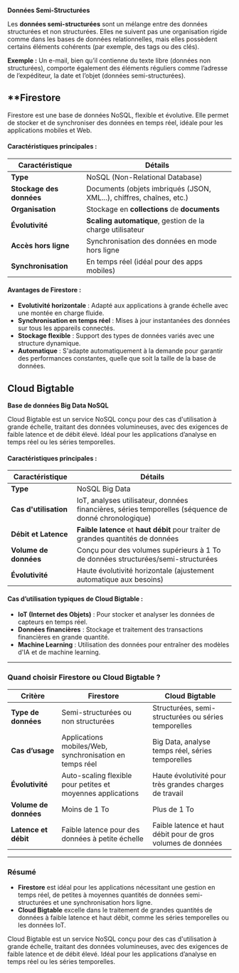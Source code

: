 
**Données Semi-Structurées**

Les **données semi-structurées** sont un mélange entre des données structurées et non structurées. Elles ne suivent pas une organisation rigide comme dans les bases de données relationnelles, mais elles possèdent certains éléments cohérents (par exemple, des tags ou des clés).

**Exemple :** Un e-mail, bien qu’il contienne du texte libre (données non structurées), comporte également des éléments réguliers comme l’adresse de l’expéditeur, la date et l’objet (données semi-structurées).


## **Firestore 

Firestore est une base de données NoSQL, flexible et évolutive. Elle permet de stocker et de synchroniser des données en temps réel, idéale pour les applications mobiles et Web.

#### **Caractéristiques principales :**

| **Caractéristique**      | **Détails**                                                          |
| ------------------------ | -------------------------------------------------------------------- |
| **Type**                 | NoSQL (Non-Relational Database)                                      |
| **Stockage des données** | Documents (objets imbriqués (JSON, XML...), chiffres, chaînes, etc.) |
| **Organisation**         | Stockage en **collections** de **documents**                         |
| **Évolutivité**          | **Scaling automatique**, gestion de la charge utilisateur            |
| **Accès hors ligne**     | Synchronisation des données en mode hors ligne                       |
| **Synchronisation**      | En temps réel (idéal pour des apps mobiles)                          |
 
 #### **Avantages de Firestore :**

- **Evolutivité horizontale** : Adapté aux applications à grande échelle avec une montée en charge fluide.
- **Synchronisation en temps réel** : Mises à jour instantanées des données sur tous les appareils connectés.
- **Stockage flexible** : Support des types de données variés avec une structure dynamique.
- **Automatique** : S'adapte automatiquement à la demande pour garantir des performances constantes, quelle que soit la taille de la base de données.


## **Cloud Bigtable**

**Base de données Big Data NoSQL**

Cloud Bigtable est un service NoSQL conçu pour des cas d'utilisation à grande échelle, traitant des données volumineuses, avec des exigences de faible latence et de débit élevé. Idéal pour les applications d’analyse en temps réel ou les séries temporelles.

#### **Caractéristiques principales :**

| **Caractéristique**   | **Détails**                                                                                          |
| --------------------- | ---------------------------------------------------------------------------------------------------- |
| **Type**              | NoSQL Big Data                                                                                       |
| **Cas d'utilisation** | IoT, analyses utilisateur, données financières, séries temporelles (séquence de donné chronologique) |
| **Débit et Latence**  | **Faible latence** et **haut débit** pour traiter de grandes quantités de données                    |
| **Volume de données** | Conçu pour des volumes supérieurs à 1 To de données structurées/semi-structurées                     |
| **Évolutivité**       | Haute évolutivité horizontale (ajustement automatique aux besoins)                                   |

#### **Cas d’utilisation typiques de Cloud Bigtable :**

- **IoT (Internet des Objets)** : Pour stocker et analyser les données de capteurs en temps réel.
- **Données financières** : Stockage et traitement des transactions financières en grande quantité.
- **Machine Learning** : Utilisation des données pour entraîner des modèles d'IA et de machine learning.

---

### **Quand choisir Firestore ou Cloud Bigtable ?**

| **Critère**           | **Firestore**                                               | **Cloud Bigtable**                                           |
| --------------------- | ----------------------------------------------------------- | ------------------------------------------------------------ |
| **Type de données**   | Semi-structurées ou non structurées                         | Structurées, semi-structurées ou séries temporelles          |
| **Cas d’usage**       | Applications mobiles/Web, synchronisation en temps réel     | Big Data, analyse temps réel, séries temporelles             |
| **Évolutivité**       | Auto-scaling flexible pour petites et moyennes applications | Haute évolutivité pour très grandes charges de travail       |
| **Volume de données** | Moins de 1 To                                               | Plus de 1 To                                                 |
| **Latence et débit**  | Faible latence pour des données à petite échelle            | Faible latence et haut débit pour de gros volumes de données |

---

### **Résumé**

- **Firestore** est idéal pour les applications nécessitant une gestion en temps réel, de petites à moyennes quantités de données semi-structurées et une synchronisation hors ligne.
- **Cloud Bigtable** excelle dans le traitement de grandes quantités de données à faible latence et haut débit, comme les séries temporelles ou les données IoT.

Cloud Bigtable est un service NoSQL conçu pour des cas d'utilisation à grande échelle, traitant des données volumineuses, avec des exigences de faible latence et de débit élevé. Idéal pour les applications d’analyse en temps réel ou les séries temporelles.


